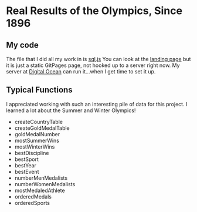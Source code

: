 # Real Results of the Olympics, Since 1896

## My code
The file that I did all my work in is [sql.js](https://github.com/atom-box/olympics/blob/master/sql.js) 
You can look at the [landing page](https://atom-box.github.io/olympics/index.html) but it is just a static GitPages page, not hooked up to a server right now.
My server at [Digital Ocean](http://littlefurnace.com) can run it...when I get time to set it up.

## Typical Functions
I appreciated working with such an interesting pile of data for this project.  I learned a lot about the Summer and Winter Olympics!
* createCountryTable 
* createGoldMedalTable 
* goldMedalNumber 
* mostSummerWins 
* mostWinterWins 
* bestDiscipline 
* bestSport 
* bestYear 
* bestEvent 
* numberMenMedalists 
* numberWomenMedalists 
* mostMedaledAthlete 
* orderedMedals 
* orderedSports 


